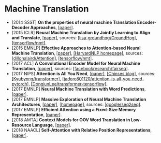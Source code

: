 # Machine Translation

- [2014 SSST] **On the properties of neural machine Translation Encoder-Decoder Approaches**, [[paper]](https://arxiv.org/abs/1409.1259).
- [2015 ICLR] **Neural Machine Translation by Jointly Learning to Align and Translate**, [[paper]](https://arxiv.org/abs/1409.0473), sources: [[lisa-groundhog/GroundHog]](https://github.com/lisa-groundhog/GroundHog/tree/master/experiments/nmt), [[tensorflow/nmt]](https://github.com/tensorflow/nmt).
- [2015 EMNLP] **Effective Approaches to Attention-based Neural Machine Translation**, [[paper]](http://aclweb.org/anthology/D15-1166), [[HarvardNLP homepage]](http://nlp.seas.harvard.edu/code/), sources: [[dillonalaird/Attention]](https://github.com/dillonalaird/Attention), [[tensorflow/nmt]](https://github.com/tensorflow/nmt).
- [2017 ACL] **A Convolutional Encoder Model for Neural Machine Translation**, [[paper]](https://arxiv.org/abs/1611.02344), sources: [[facebookresearch/fairseq]](https://github.com/facebookresearch/fairseq).
- [2017 NIPS] **Attention is All You Need**, [[paper]](https://papers.nips.cc/paper/7181-attention-is-all-you-need.pdf), [[Chinses blog]](http://www.cnblogs.com/robert-dlut/p/8638283.html), sources: [[Kyubyong/transformer]](https://github.com/Kyubyong/transformer), [[jadore801120/attention-is-all-you-need-pytorch]](https://github.com/jadore801120/attention-is-all-you-need-pytorch), [[DongjunLee/transformer-tensorflow]](https://github.com/DongjunLee/transformer-tensorflow).
- [2017 EMNLP] **Neural Machine Translation with Word Predictions**, [[paper]](http://www.aclweb.org/anthology/D17-1013).
- [2017 EMNLP] **Massive Exploration of Neural Machine Translation Architectures**, [[paper]](http://aclweb.org/anthology/D17-1151), [[homepage]](https://google.github.io/seq2seq/), sources: [[google/seq2seq]](https://github.com/google/seq2seq).
- [2017 EMNLP] **Efficient Attention using a Fixed-Size Memory Representation**, [[paper]](http://aclweb.org/anthology/D17-1040).
- [2018 AMTA] **Context Models for OOV Word Translation in Low-Resource Language**, [[paper]](https://arxiv.org/abs/1801.08660).
- [2018 NAACL] **Self-Attention with Relative Position Representations**, [[paper]](https://arxiv.org/pdf/1803.02155.pdf).